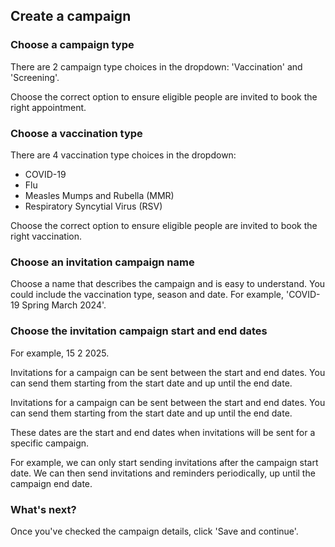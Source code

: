 ## Create a campaign

### Choose a campaign type

There are 2 campaign type choices in the dropdown: 'Vaccination' and 'Screening'.

Choose the correct option to ensure eligible people are invited to book the right appointment.

### Choose a vaccination type

There are 4 vaccination type choices in the dropdown:

-   COVID-19
-   Flu
-   Measles Mumps and Rubella (MMR)
-   Respiratory Syncytial Virus (RSV)

Choose the correct option to ensure eligible people are invited to book the right vaccination.

### Choose an invitation campaign name

Choose a name that describes the campaign and is easy to understand. You could include the vaccination type, season and date. For example, 'COVID-19 Spring March 2024'.

### Choose the invitation campaign start and end dates

For example, 15 2 2025.

Invitations for a campaign can be sent between the start and end dates. You can send them starting from the start date and up until the end date.

Invitations for a campaign can be sent between the start and end dates. You can send them starting from the start date and up until the end date.

These dates are the start and end dates when invitations will be sent for a specific campaign.

For example, we can only start sending invitations after the campaign start date. We can then send invitations and reminders periodically, up until the campaign end date.

### What's next?

Once you've checked the campaign details, click 'Save and continue'.
